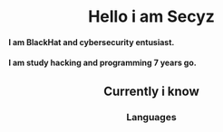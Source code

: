 <div align="center">
<h1>Hello i am Secyz</h1>
</div>

#### I am BlackHat and cybersecurity entusiast.

#### I am study hacking and programming 7 years go.

##

<div align="center">
<h2>Currently i know</h2>
  
  ### Languages
  
  

</div>
